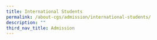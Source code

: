 ```yaml
---
title: International Students
permalink: /about-cgs/admission/international-students/
description: ""
third_nav_title: Admission
---
```


